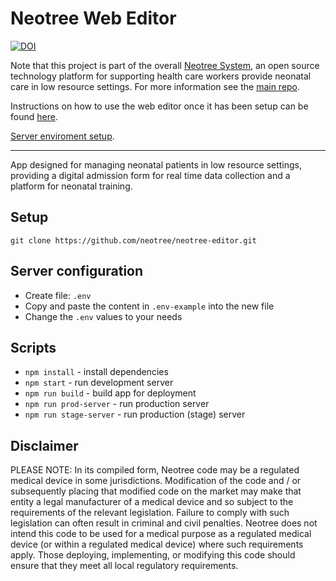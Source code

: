 # Neotree Web Editor

[![DOI](https://zenodo.org/badge/307626495.svg)](https://zenodo.org/badge/latestdoi/307626495)

Note that this project is part of the overall [Neotree System](https://github.com/neotree/neotree), an open source technology platform for supporting health care workers provide neonatal care in low resource settings. For more information see the [main repo](https://github.com/neotree/neotree).

Instructions on how to use the web editor once it has been setup can be found [here](https://github.com/neotree/neotree-editor/blob/master/editor-usage-instructions.pdf).

[Server enviroment setup](https://github.com/neotree/neotree-editor/tree/master/documentation/server_enviroment "Server setup").

---

App designed for managing neonatal patients in low resource settings, providing a digital admission form for real time data collection and a platform for neonatal training.

## Setup

`git clone https://github.com/neotree/neotree-editor.git`

## Server configuration

- Create file: `.env`
- Copy and paste the content in `.env-example` into the new file
- Change the `.env` values to your needs

## Scripts

- `npm install` - install dependencies
- `npm start` - run development server
- `npm run build` - build app for deployment
- `npm run prod-server` - run production server
- `npm run stage-server` - run production (stage) server

## Disclaimer

PLEASE NOTE: In its compiled form, Neotree code may be a regulated medical device in some jurisdictions. Modification of the code and / or subsequently placing that modified code on the market may make that entity a legal manufacturer of a medical device and so subject to the requirements of the relevant legislation. Failure to comply with such legislation can often result in criminal and civil penalties. Neotree does not intend this code to be used for a medical purpose as a regulated medical device (or within a regulated medical device) where such requirements apply. Those deploying, implementing, or modifying this code should ensure that they meet all local regulatory requirements.
